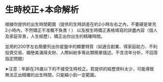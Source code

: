 生時校正+本命解析
================

根據你提供的出生時間範圍（提供的生時誤差在約2小時左右之內，不要硬是冒充2小時內，不然矯正不准概不負責！）
以及按生時矯正表格填寫的詳盡內容（個人及家庭背景，人生經歷），矯正出你出生的精確時間。

並用約200字左右簡要列出你星盤中的顯要特質（如適合創業、得家庭助力、不利投資交易、婚戀美滿得夫財、人際糾紛多等此類簡單描述。不含流年分析，不回答指定問題）

➤注意：年齡在26歲以下的不接受生時校正。若提供的經歷資料太少，可能導致無法正出精確的出生時間，只能縮小到一定範圍。
